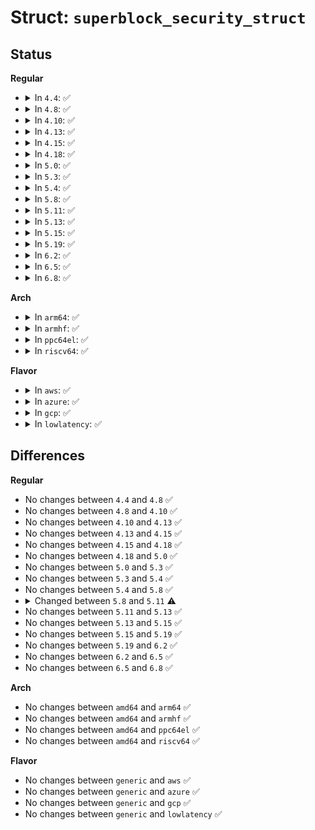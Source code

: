 # Struct: <code>superblock_security_struct</code>

## Status
<b>Regular</b>
<ul>
<li>
<details>
<summary>In <code>4.4</code>: ✅</summary>

```c
struct superblock_security_struct {
    struct super_block *sb;
    u32 sid;
    u32 def_sid;
    u32 mntpoint_sid;
    short unsigned int behavior;
    short unsigned int flags;
    struct mutex lock;
    struct list_head isec_head;
    spinlock_t isec_lock;
};
```
</details>
</li>
<li>
<details>
<summary>In <code>4.8</code>: ✅</summary>

```c
struct superblock_security_struct {
    struct super_block *sb;
    u32 sid;
    u32 def_sid;
    u32 mntpoint_sid;
    short unsigned int behavior;
    short unsigned int flags;
    struct mutex lock;
    struct list_head isec_head;
    spinlock_t isec_lock;
};
```
</details>
</li>
<li>
<details>
<summary>In <code>4.10</code>: ✅</summary>

```c
struct superblock_security_struct {
    struct super_block *sb;
    u32 sid;
    u32 def_sid;
    u32 mntpoint_sid;
    short unsigned int behavior;
    short unsigned int flags;
    struct mutex lock;
    struct list_head isec_head;
    spinlock_t isec_lock;
};
```
</details>
</li>
<li>
<details>
<summary>In <code>4.13</code>: ✅</summary>

```c
struct superblock_security_struct {
    struct super_block *sb;
    u32 sid;
    u32 def_sid;
    u32 mntpoint_sid;
    short unsigned int behavior;
    short unsigned int flags;
    struct mutex lock;
    struct list_head isec_head;
    spinlock_t isec_lock;
};
```
</details>
</li>
<li>
<details>
<summary>In <code>4.15</code>: ✅</summary>

```c
struct superblock_security_struct {
    struct super_block *sb;
    u32 sid;
    u32 def_sid;
    u32 mntpoint_sid;
    short unsigned int behavior;
    short unsigned int flags;
    struct mutex lock;
    struct list_head isec_head;
    spinlock_t isec_lock;
};
```
</details>
</li>
<li>
<details>
<summary>In <code>4.18</code>: ✅</summary>

```c
struct superblock_security_struct {
    struct super_block *sb;
    u32 sid;
    u32 def_sid;
    u32 mntpoint_sid;
    short unsigned int behavior;
    short unsigned int flags;
    struct mutex lock;
    struct list_head isec_head;
    spinlock_t isec_lock;
};
```
</details>
</li>
<li>
<details>
<summary>In <code>5.0</code>: ✅</summary>

```c
struct superblock_security_struct {
    struct super_block *sb;
    u32 sid;
    u32 def_sid;
    u32 mntpoint_sid;
    short unsigned int behavior;
    short unsigned int flags;
    struct mutex lock;
    struct list_head isec_head;
    spinlock_t isec_lock;
};
```
</details>
</li>
<li>
<details>
<summary>In <code>5.3</code>: ✅</summary>

```c
struct superblock_security_struct {
    struct super_block *sb;
    u32 sid;
    u32 def_sid;
    u32 mntpoint_sid;
    short unsigned int behavior;
    short unsigned int flags;
    struct mutex lock;
    struct list_head isec_head;
    spinlock_t isec_lock;
};
```
</details>
</li>
<li>
<details>
<summary>In <code>5.4</code>: ✅</summary>

```c
struct superblock_security_struct {
    struct super_block *sb;
    u32 sid;
    u32 def_sid;
    u32 mntpoint_sid;
    short unsigned int behavior;
    short unsigned int flags;
    struct mutex lock;
    struct list_head isec_head;
    spinlock_t isec_lock;
};
```
</details>
</li>
<li>
<details>
<summary>In <code>5.8</code>: ✅</summary>

```c
struct superblock_security_struct {
    struct super_block *sb;
    u32 sid;
    u32 def_sid;
    u32 mntpoint_sid;
    short unsigned int behavior;
    short unsigned int flags;
    struct mutex lock;
    struct list_head isec_head;
    spinlock_t isec_lock;
};
```
</details>
</li>
<li>
<details>
<summary>In <code>5.11</code>: ✅</summary>

```c
struct superblock_security_struct {
    u32 sid;
    u32 def_sid;
    u32 mntpoint_sid;
    short unsigned int behavior;
    short unsigned int flags;
    struct mutex lock;
    struct list_head isec_head;
    spinlock_t isec_lock;
};
```
</details>
</li>
<li>
<details>
<summary>In <code>5.13</code>: ✅</summary>

```c
struct superblock_security_struct {
    u32 sid;
    u32 def_sid;
    u32 mntpoint_sid;
    short unsigned int behavior;
    short unsigned int flags;
    struct mutex lock;
    struct list_head isec_head;
    spinlock_t isec_lock;
};
```
</details>
</li>
<li>
<details>
<summary>In <code>5.15</code>: ✅</summary>

```c
struct superblock_security_struct {
    u32 sid;
    u32 def_sid;
    u32 mntpoint_sid;
    short unsigned int behavior;
    short unsigned int flags;
    struct mutex lock;
    struct list_head isec_head;
    spinlock_t isec_lock;
};
```
</details>
</li>
<li>
<details>
<summary>In <code>5.19</code>: ✅</summary>

```c
struct superblock_security_struct {
    u32 sid;
    u32 def_sid;
    u32 mntpoint_sid;
    short unsigned int behavior;
    short unsigned int flags;
    struct mutex lock;
    struct list_head isec_head;
    spinlock_t isec_lock;
};
```
</details>
</li>
<li>
<details>
<summary>In <code>6.2</code>: ✅</summary>

```c
struct superblock_security_struct {
    u32 sid;
    u32 def_sid;
    u32 mntpoint_sid;
    short unsigned int behavior;
    short unsigned int flags;
    struct mutex lock;
    struct list_head isec_head;
    spinlock_t isec_lock;
};
```
</details>
</li>
<li>
<details>
<summary>In <code>6.5</code>: ✅</summary>

```c
struct superblock_security_struct {
    u32 sid;
    u32 def_sid;
    u32 mntpoint_sid;
    short unsigned int behavior;
    short unsigned int flags;
    struct mutex lock;
    struct list_head isec_head;
    spinlock_t isec_lock;
};
```
</details>
</li>
<li>
<details>
<summary>In <code>6.8</code>: ✅</summary>

```c
struct superblock_security_struct {
    u32 sid;
    u32 def_sid;
    u32 mntpoint_sid;
    short unsigned int behavior;
    short unsigned int flags;
    struct mutex lock;
    struct list_head isec_head;
    spinlock_t isec_lock;
};
```
</details>
</li>
</ul>
<b>Arch</b>
<ul>
<li>
<details>
<summary>In <code>arm64</code>: ✅</summary>

```c
struct superblock_security_struct {
    struct super_block *sb;
    u32 sid;
    u32 def_sid;
    u32 mntpoint_sid;
    short unsigned int behavior;
    short unsigned int flags;
    struct mutex lock;
    struct list_head isec_head;
    spinlock_t isec_lock;
};
```
</details>
</li>
<li>
<details>
<summary>In <code>armhf</code>: ✅</summary>

```c
struct superblock_security_struct {
    struct super_block *sb;
    u32 sid;
    u32 def_sid;
    u32 mntpoint_sid;
    short unsigned int behavior;
    short unsigned int flags;
    struct mutex lock;
    struct list_head isec_head;
    spinlock_t isec_lock;
};
```
</details>
</li>
<li>
<details>
<summary>In <code>ppc64el</code>: ✅</summary>

```c
struct superblock_security_struct {
    struct super_block *sb;
    u32 sid;
    u32 def_sid;
    u32 mntpoint_sid;
    short unsigned int behavior;
    short unsigned int flags;
    struct mutex lock;
    struct list_head isec_head;
    spinlock_t isec_lock;
};
```
</details>
</li>
<li>
<details>
<summary>In <code>riscv64</code>: ✅</summary>

```c
struct superblock_security_struct {
    struct super_block *sb;
    u32 sid;
    u32 def_sid;
    u32 mntpoint_sid;
    short unsigned int behavior;
    short unsigned int flags;
    struct mutex lock;
    struct list_head isec_head;
    spinlock_t isec_lock;
};
```
</details>
</li>
</ul>
<b>Flavor</b>
<ul>
<li>
<details>
<summary>In <code>aws</code>: ✅</summary>

```c
struct superblock_security_struct {
    struct super_block *sb;
    u32 sid;
    u32 def_sid;
    u32 mntpoint_sid;
    short unsigned int behavior;
    short unsigned int flags;
    struct mutex lock;
    struct list_head isec_head;
    spinlock_t isec_lock;
};
```
</details>
</li>
<li>
<details>
<summary>In <code>azure</code>: ✅</summary>

```c
struct superblock_security_struct {
    struct super_block *sb;
    u32 sid;
    u32 def_sid;
    u32 mntpoint_sid;
    short unsigned int behavior;
    short unsigned int flags;
    struct mutex lock;
    struct list_head isec_head;
    spinlock_t isec_lock;
};
```
</details>
</li>
<li>
<details>
<summary>In <code>gcp</code>: ✅</summary>

```c
struct superblock_security_struct {
    struct super_block *sb;
    u32 sid;
    u32 def_sid;
    u32 mntpoint_sid;
    short unsigned int behavior;
    short unsigned int flags;
    struct mutex lock;
    struct list_head isec_head;
    spinlock_t isec_lock;
};
```
</details>
</li>
<li>
<details>
<summary>In <code>lowlatency</code>: ✅</summary>

```c
struct superblock_security_struct {
    struct super_block *sb;
    u32 sid;
    u32 def_sid;
    u32 mntpoint_sid;
    short unsigned int behavior;
    short unsigned int flags;
    struct mutex lock;
    struct list_head isec_head;
    spinlock_t isec_lock;
};
```
</details>
</li>
</ul>

## Differences
<b>Regular</b>
<ul>
<li>
No changes between <code>4.4</code> and <code>4.8</code> ✅
</li>
<li>
No changes between <code>4.8</code> and <code>4.10</code> ✅
</li>
<li>
No changes between <code>4.10</code> and <code>4.13</code> ✅
</li>
<li>
No changes between <code>4.13</code> and <code>4.15</code> ✅
</li>
<li>
No changes between <code>4.15</code> and <code>4.18</code> ✅
</li>
<li>
No changes between <code>4.18</code> and <code>5.0</code> ✅
</li>
<li>
No changes between <code>5.0</code> and <code>5.3</code> ✅
</li>
<li>
No changes between <code>5.3</code> and <code>5.4</code> ✅
</li>
<li>
No changes between <code>5.4</code> and <code>5.8</code> ✅
</li>
<li>
<details>
<summary>Changed between <code>5.8</code> and <code>5.11</code> ⚠️</summary>
<ul>
<li>
<b>Field removed. </b>
<code>struct super_block *sb</code>
</li>
</ul>
</details>
</li>
<li>
No changes between <code>5.11</code> and <code>5.13</code> ✅
</li>
<li>
No changes between <code>5.13</code> and <code>5.15</code> ✅
</li>
<li>
No changes between <code>5.15</code> and <code>5.19</code> ✅
</li>
<li>
No changes between <code>5.19</code> and <code>6.2</code> ✅
</li>
<li>
No changes between <code>6.2</code> and <code>6.5</code> ✅
</li>
<li>
No changes between <code>6.5</code> and <code>6.8</code> ✅
</li>
</ul>
<b>Arch</b>
<ul>
<li>
No changes between <code>amd64</code> and <code>arm64</code> ✅
</li>
<li>
No changes between <code>amd64</code> and <code>armhf</code> ✅
</li>
<li>
No changes between <code>amd64</code> and <code>ppc64el</code> ✅
</li>
<li>
No changes between <code>amd64</code> and <code>riscv64</code> ✅
</li>
</ul>
<b>Flavor</b>
<ul>
<li>
No changes between <code>generic</code> and <code>aws</code> ✅
</li>
<li>
No changes between <code>generic</code> and <code>azure</code> ✅
</li>
<li>
No changes between <code>generic</code> and <code>gcp</code> ✅
</li>
<li>
No changes between <code>generic</code> and <code>lowlatency</code> ✅
</li>
</ul>
